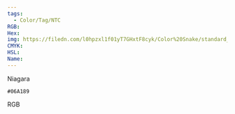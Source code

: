```yaml
---
tags:
  - Color/Tag/NTC
RGB:
Hex:
img: https://filedn.com/l0hpzxl1f01yT7GHxtF8cyk/Color%20Snake/standard_csv_to_svg//06A189.svg
CMYK:
HSL:
Name:
---
```

Niagara
```palette
#06A189
```
RGB
